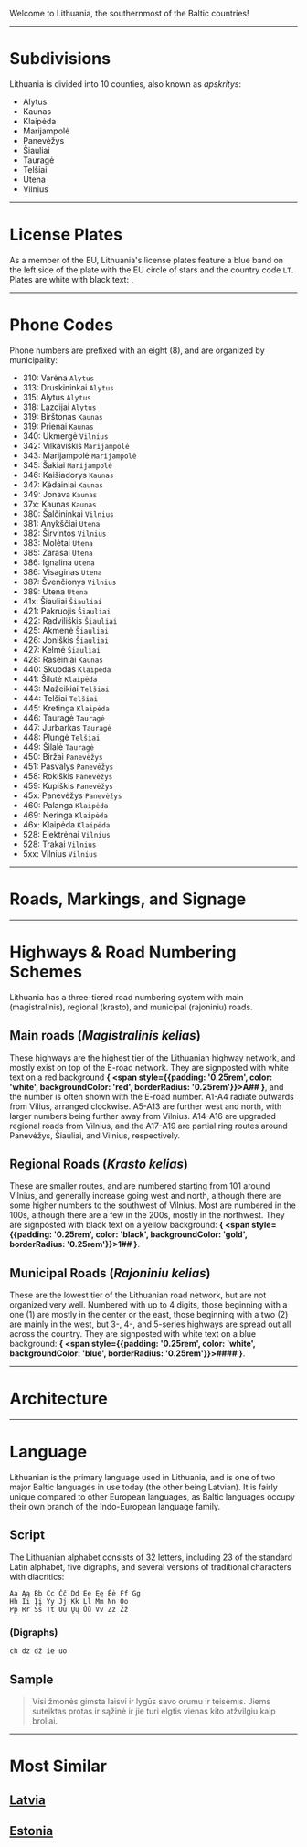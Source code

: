 Welcome to Lithuania, the southernmost of the Baltic countries!

---

# Subdivisions

Lithuania is divided into 10 counties, also known as _apskritys_:

- Alytus
- Kaunas
- Klaipėda
- Marijampolė
- Panevėžys
- Šiauliai
- Tauragė
- Telšiai
- Utena
- Vilnius

<CountryMap code="LTU" scale="6400" />

---

# License Plates

As a member of the EU, Lithuania's license plates feature a blue band on the left side of the plate with the EU circle of stars and the country code `LT`. Plates are white with black text: <LicensePlate style="eu" code="LT" format="ABC 123"/>.

---

# Phone Codes

Phone numbers are prefixed with an eight (8), and are organized by municipality:

- 310: Varėna `Alytus`
- 313: Druskininkai `Alytus`
- 315: Alytus `Alytus`
- 318: Lazdijai `Alytus`
- 319: Birštonas `Kaunas`
- 319: Prienai `Kaunas`
- 340: Ukmergė `Vilnius`
- 342: Vilkaviškis `Marijampolė`
- 343: Marijampolė `Marijampolė`
- 345: Šakiai `Marijampolė`
- 346: Kaišiadorys `Kaunas`
- 347: Kėdainiai `Kaunas`
- 349: Jonava `Kaunas`
- 37x: Kaunas `Kaunas`
- 380: Šalčininkai `Vilnius`
- 381: Anykščiai `Utena`
- 382: Širvintos `Vilnius`
- 383: Molėtai `Utena`
- 385: Zarasai `Utena`
- 386: Ignalina `Utena`
- 386: Visaginas `Utena`
- 387: Švenčionys `Vilnius`
- 389: Utena `Utena`
- 41x: Šiauliai `Šiauliai`
- 421: Pakruojis `Šiauliai`
- 422: Radviliškis `Šiauliai`
- 425: Akmenė `Šiauliai`
- 426: Joniškis `Šiauliai`
- 427: Kelmė `Šiauliai`
- 428: Raseiniai `Kaunas`
- 440: Skuodas `Klaipėda`
- 441: Šilutė `Klaipėda`
- 443: Mažeikiai `Telšiai`
- 444: Telšiai `Telšiai`
- 445: Kretinga `Klaipėda`
- 446: Tauragė `Tauragė`
- 447: Jurbarkas `Tauragė`
- 448: Plungė `Telšiai`
- 449: Šilalė `Tauragė`
- 450: Biržai `Panevėžys`
- 451: Pasvalys `Panevėžys`
- 458: Rokiškis `Panevėžys`
- 459: Kupiškis `Panevėžys`
- 45x: Panevėžys `Panevėžys`
- 460: Palanga `Klaipėda`
- 469: Neringa `Klaipėda`
- 46x: Klaipėda `Klaipėda`
- 528: Elektrėnai `Vilnius`
- 528: Trakai `Vilnius`
- 5xx: Vilnius `Vilnius`

---

# Roads, Markings, and Signage

---

# Highways & Road Numbering Schemes

Lithuania has a three-tiered road numbering system with main (magistralinis), regional (krasto), and municipal (rajoniniu) roads.

## Main roads (_Magistralinis kelias_)

These highways are the highest tier of the Lithuanian highway network, and mostly exist on top of the E-road network. They are signposted with white text on a red background **{
<span style={{padding: '0.25rem', color: 'white', backgroundColor: 'red', borderRadius: '0.25rem'}}>A##</span>
}**, and the number is often shown with the E-road number. A1-A4 radiate outwards from Vilius, arranged clockwise. A5-A13 are further west and north, with larger numbers being further away from Vilnius. A14-A16 are upgraded regional roads from Vilnius, and the A17-A19 are partial ring routes around Panevėžys, Šiauliai, and Vilnius, respectively.

## Regional Roads (_Krasto kelias_)

These are smaller routes, and are numbered starting from 101 around Vilnius, and generally increase going west and north, although there are some higher numbers to the southwest of Vilnius. Most are numbered in the 100s, although there are a few in the 200s, mostly in the northwest. They are signposted with black text on a yellow background: **{
<span style={{padding: '0.25rem', color: 'black', backgroundColor: 'gold', borderRadius: '0.25rem'}}>1##</span>
}**.

## Municipal Roads (_Rajoniniu kelias_)

These are the lowest tier of the Lithuanian road network, but are not organized very well. Numbered with up to 4 digits, those beginning with a one (1) are mostly in the center or the east, those beginning with a two (2) are mainly in the west, but 3-, 4-, and 5-series highways are spread out all across the country. They are signposted with white text on a blue background: **{
<span style={{padding: '0.25rem', color: 'white', backgroundColor: 'blue', borderRadius: '0.25rem'}}>####</span>
}**.

---

# Architecture

---

# Language

Lithuanian is the primary language used in Lithuania, and is one of two major Baltic languages in use today (the other being Latvian). It is fairly unique compared to other European languages, as Baltic languages occupy their own branch of the Indo-European language family.

## Script

The Lithuanian alphabet consists of 32 letters, including 23 of the standard Latin alphabet, five digraphs, and several versions of traditional characters with diacritics:

```
Aa Ąą Bb Cc Čč Dd Ee Ęę Ėė Ff Gg
Hh Ii Įį Yy Jj Kk Ll Mm Nn Oo
Pp Rr Ss Tt Uu Ųų Ūū Vv Zz Žž
```

### (Digraphs)

```
ch dz dž ie uo
```

## Sample

> Visi žmonės gimsta laisvi ir lygūs savo orumu ir teisėmis. Jiems suteiktas protas ir sąžinė ir jie turi elgtis vienas kito atžvilgiu kaip broliai.

---

# Most Similar

## [Latvia](/countries/LVA)

## [Estonia](/countries/EST)
